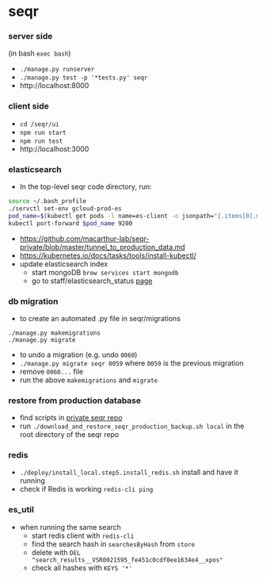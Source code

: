 # seqr

### server side
(in bash `exec bash`)
- `./manage.py runserver`  
- `./manage.py test -p '*tests.py' seqr`
- http://localhost:8000  

### client side
- `cd /seqr/ui`
- `npm run start`
- `npm run test`
- http://localhost:3000

### elasticsearch
- In the top-level seqr code directory, run:  
```bash
source ~/.bash_profile
./servctl set-env gcloud-prod-es  
pod_name=$(kubectl get pods -l name=es-client -o jsonpath="{.items[0].metadata.name}")  
kubectl port-forward $pod_name 9200
```
- https://github.com/macarthur-lab/seqr-private/blob/master/tunnel_to_production_data.md
- https://kubernetes.io/docs/tasks/tools/install-kubectl/
- update elasticsearch index
  - start mongoDB `brew services start mongodb`
  - go to staff/elasticsearch_status [page](https://seqr.broadinstitute.org/staff/elasticsearch_status)

### db migration
- to create an automated .py file in seqr/migrations
```shell
./manage.py makemigrations
./manage.py migrate
```

- to undo a migration (e.g. undo `0060`)
- `./manage.py migrate seqr 0059` where `0059` is the previous migration
- remove `0060...` file
- run the above `makemigrations` and `migrate`

### restore from production database
- find scripts in [private seqr repo](https://github.com/macarthur-lab/seqr-private)
- run `./download_and_restore_seqr_production_backup.sh local` in the root directory of the seqr repo

### redis
- `./deploy/install_local.step5.install_redis.sh` install and have it running
- check if Redis is working `redis-cli ping`

### es_util
- when running the same search
  - start redis client with `redis-cli`
  - find the search hash in `searchesByHash` from `store`
  - delete with `DEL "search_results__VSR0021595_fe451c0cdf0ee1634e4__xpos"`
  - check all hashes with `KEYS '*'`
